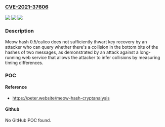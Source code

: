 ### [CVE-2021-37606](https://cve.mitre.org/cgi-bin/cvename.cgi?name=CVE-2021-37606)
![](https://img.shields.io/static/v1?label=Product&message=n%2Fa&color=blue)
![](https://img.shields.io/static/v1?label=Version&message=n%2Fa&color=blue)
![](https://img.shields.io/static/v1?label=Vulnerability&message=n%2Fa&color=brighgreen)

### Description

Meow hash 0.5/calico does not sufficiently thwart key recovery by an attacker who can query whether there's a collision in the bottom bits of the hashes of two messages, as demonstrated by an attack against a long-running web service that allows the attacker to infer collisions by measuring timing differences.

### POC

#### Reference
- https://peter.website/meow-hash-cryptanalysis

#### Github
No GitHub POC found.

